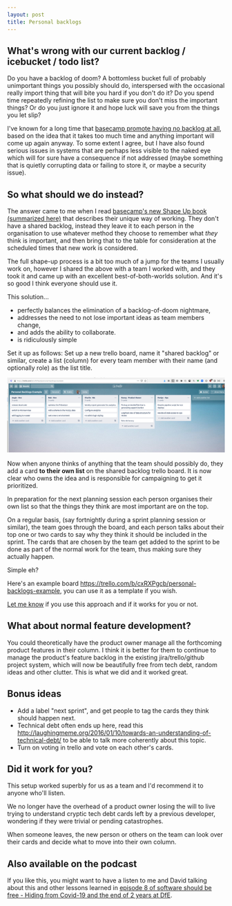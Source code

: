 ```yaml
---
layout: post
title: Personal backlogs
---
```


## What's wrong with our current backlog / icebucket / todo list?

Do you have a backlog of doom? A bottomless bucket full of probably unimportant things you possibly should do, interspersed with the occasional really import thing that will bite you hard if you don't do it? Do you spend time repeatedly refining the list to make sure you don't miss the important things? Or do you just ignore it and hope luck will save you from the things you let slip?

I've known for a long time that [basecamp promote having no backlog at all](https://basecamp.com/shapeup/2.1-chapter-07#no-backlogs), based on the idea that it takes too much time and anything important will come up again anyway. To some extent I agree, but I have also found serious issues in systems that are perhaps less visible to the naked eye which will for sure have a consequence if not addressed (maybe something that is quietly corrupting data or failing to store it, or maybe a security issue).

## So what should we do instead?

The answer came to me when I read [basecamp's new Shape Up book (summarized here)](/2019/11/26/time-to-shape-up-your-scrum-process-the-new-thing-from-basecamp/) that describes their unique way of working. They don't have a shared backlog, instead they leave it to each person in the organisation to use whatever method they choose to remember what *they* think is important, and then bring that to the table for consideration at the scheduled times that new work is considered.

The full shape-up process is a bit too much of a jump for the teams I usually work on, however I shared the above with a team I worked with, and they took it and came up with an excellent best-of-both-worlds solution. And it's so good I think everyone should use it.

This solution...

* perfectly balances the elimination of a backlog-of-doom nightmare,
* addresses the need to not lose important ideas as team members change,
* and adds the ability to collaborate.
* is ridiculously simple

Set it up as follows: Set up a new trello board, name it "shared backlog" or similar, create a list (column) for every team member with their name (and optionally role) as the list title.

![screenshot of shared backlog board in trello](/assets/shared-backlog.png)

Now when anyone thinks of anything that the team should possibly do, they add a card **to their own list** on the shared backlog trello board. It is now clear who owns the idea and is responsible for campaigning to get it prioritized.

In preparation for the next planning session each person organises their own list so that the things they think are most important are on the top.

On a regular basis, (say fortnightly during a sprint planning session or similar), the team goes through the board, and each person talks about their top one or two cards to say why they think it should be included in the sprint. The cards that are chosen by the team get added to the sprint to be done as part of the normal work for the team, thus making sure they actually happen.

Simple eh?

Here's an example board <https://trello.com/b/cxRXPgcb/personal-backlogs-example>, you can use it as a template if you wish.

[Let me know](tim@timwise.co.uk) if you use this approach and if it works for you or not.

## What about normal feature development?

You could theoretically have the product owner manage all the forthcoming product features in their column. I think it is better for them to continue to manage the product's feature backlog in the existing jira/trello/github project system, which will now be beautifully free from tech debt, random ideas and other clutter. This is what we did and it worked great.

## Bonus ideas

* Add a label "next sprint", and get people to tag the cards they think should happen next.
* Technical debt often ends up here, read this <http://laughingmeme.org/2016/01/10/towards-an-understanding-of-technical-debt/> to be able to talk more coherently about this topic.
* Turn on voting in trello and vote on each other's cards.

## Did it work for you?

This setup worked superbly for us as a team and I'd recommend it to anyone who'll listen.

We no longer have the overhead of a product owner losing the will to live trying to understand cryptic tech debt cards left by a previous developer, wondering if they were trivial or pending catastrophes.

When someone leaves, the new person or others on the team can look over their cards and decide what to move into their own column.

## Also available on the podcast

If you like this, you might want to have a listen to me and David talking about this and other lessons learned in [episode 8 of software should be free - Hiding from Covid-19 and the end of 2 years at DfE](https://pod.timwise.co.uk/8).
